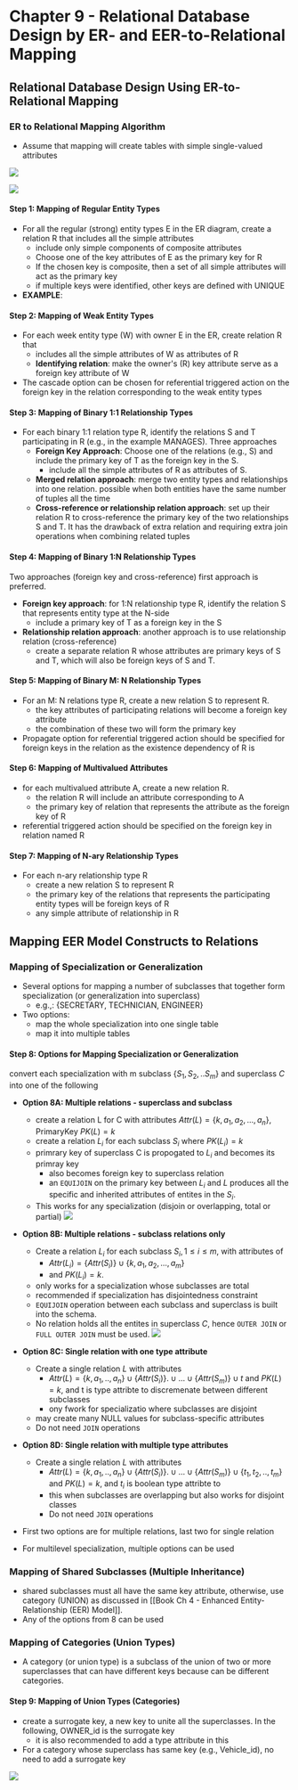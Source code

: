 # Chapter 9 - Relational Database Design by ER- and EER-to-Relational Mapping

## Relational Database Design Using ER-to-Relational Mapping

### ER to Relational Mapping Algorithm
- Assume that mapping will create tables with simple single-valued attributes

![](imgs/7.png)

![](imgs/23.png)

#### Step 1: Mapping of Regular Entity Types

- For all the regular (strong) entity types E in the ER diagram, create a relation R that includes all the simple attributes
	- include only simple components of composite attributes
	- Choose one of the key attributes of E as the primary key for R
	- If the chosen key is composite, then a set of all simple attributes will act as the primary key
	- if multiple keys were identified, other keys are defined with UNIQUE
- **EXAMPLE**: 

#### Step 2: Mapping of Weak Entity Types

- For each week entity type (W) with owner E in the ER, create relation R that 
	- includes all the simple attributes of W as attributes of R
	- **Identifying relation**: make the owner's (R) key attribute serve as a foreign key attribute of W 
- The cascade option can be chosen for referential triggered action on the foreign key in the relation corresponding to the weak entity types

#### Step 3: Mapping of Binary 1:1 Relationship Types

- For each binary 1:1 relation type R, identify the relations S and T participating in R (e.g., in the example MANAGES). Three approaches
	- **Foreign Key Approach**: Choose one of the relations (e.g., S) and include the primary key of T as the foreign key in the S.
		- include all the simple attributes of R as attributes of S. 
	- **Merged relation approach**: merge two entity types and relationships into one relation. possible when both entities have the same number of tuples all the time
	- **Cross-reference or relationship relation approach**: set up their relation R to cross-reference the primary key of the two relationships S and T. It has the drawback of extra relation and requiring extra join operations when combining related tuples
  
#### Step 4: Mapping of Binary 1:N Relationship Types

Two approaches (foreign key and cross-reference) first approach is preferred. 
- **Foreign key approach**: for 1:N relationship type R, identify the relation S that represents entity type at the N-side
	- include a primary key of T as a foreign key in the S
- **Relationship relation approach**: another approach is to use relationship relation (cross-reference)
	- create a separate relation R whose attributes are primary keys of S and T, which will also be foreign keys of S and T.
  
#### Step 5: Mapping of Binary M: N Relationship Types

- For an M: N relations type R, create a new relation S to represent R. 
	- the key attributes of participating relations will become a foreign key attribute
	- the combination of these two will form the primary key
- Propagate option for referential triggered action should be specified for foreign keys in the relation as the existence dependency of R is

#### Step 6: Mapping of Multivalued Attributes

- for each multivalued attribute A, create a new relation R. 
	- the relation R will include an attribute corresponding to A
	- the primary key of relation that represents the attribute as the foreign key of R
- referential triggered action should be specified on the foreign key in relation named R 

#### Step 7: Mapping of N-ary Relationship Types

- For each n-ary relationship type R
	- create a new relation S to represent R
	- the primary key of the relations that represents the participating entity types will be foreign keys of R
	- any simple attribute of relationship in R

## Mapping EER Model Constructs to Relations

### Mapping of Specialization or Generalization

- Several options for mapping a number of subclasses that together form specialization (or generalization into superclass)
	- e.g.,: {SECRETARY, TECHNICIAN, ENGINEER}
- Two options: 
	- map the whole specialization into one single table
	- map it into multiple tables

#### Step 8: Options for Mapping Specialization or Generalization

convert each specialization with m subclass $\{S_1, S_2, ..S_m\}$ and superclass $C$ into one of the following

- **Option 8A: Multiple relations - superclass and subclass**
	- create a relation L for C with attributes $Attr(L) = \{k, a_1, a_2,..., a_n\}$, PrimaryKey $PK(L) = k$
	- create a relation $L_i$ for each subclass $S_i$ where $PK(L_i)=k$
	- primrary key of superclass C is propogated to $L_i$ and becomes its primray key
		- also becomes foreign key to superclass relation
		- an `EQUIJOIN` on the primary key between $L_i$ and $L$ produces all the specific and inherited attributes of entites in the $S_i$. 
	- This works for any specialization (disjoin or overlapping, total or partial)
	![](imgs/30.png)
  
- **Option 8B: Multiple relations - subclass relations only**
	- Create a relation $L_i$ for each subclass $S_i, 1\leq i\leq m$, with attributes of 
		- $Attr(L_i) = \{Attr(S_i)\}\cup \{k, a_1, a_2, ...,a_m\}$ 
		- and $PK(L_i)=k$.
	- only works for a specialization whose subclasses are total 
	- recommended if specialization has disjointedness constraint 
	- `EQUIJOIN` operation between each subclass and superclass is built into the schema. 
	- No relation holds all the entites in superclass $C$, hence `OUTER JOIN` or `FULL OUTER JOIN` must be used. 
	![](imgs/31.png)
- **Option 8C: Single relation with one type attribute**
	- Create a single relation $L$ with attributes 
		- $Attr(L) = \{k,a_1,.., a_n\} \cup \{Attr(S_i)\}. \cup ... \cup \{Attr(S_m)\} \cup t$
		and $PK(L)=k$, and t is type attribte to discremenate between different subclasses
		- ony fwork for specializatio where subclasses are disjoint 
	- may create many NULL values for subclass-specific attributes
	- Do not need `JOIN` operations 
- **Option 8D: Single relation with multiple type attributes**
	- Create a single relation $L$ with attributes 
		- $Attr(L) = \{k,a_1,.., a_n\} \cup \{Attr(S_i)\}. \cup ... \cup \{Attr(S_m)\} \cup \{t_1, t_2,..,t_m\}$
		and $PK(L)=k$, and $t_i$ is boolean type attribte to 
		- this when subclasses are overlapping but also works for disjoint classes
		- Do not need `JOIN` operations
- First two options are for multiple relations, last two for single relation 
- For multilevel specialization, multiple options can be used

### Mapping of Shared Subclasses (Multiple Inheritance)

- shared subclasses must all have the same key attribute, otherwise, use category (UNION) as discussed in [[Book Ch 4 - Enhanced Entity-Relationship (EER) Model]]. 
- Any of the options from 8 can be used

### Mapping of Categories (Union Types)

- A category (or union type) is a subclass of the union of two or more superclasses that can have different keys because can be different categories. 

#### Step 9: Mapping of Union Types (Categories) 

- create a surrogate key, a new key to unite all the superclasses. In the following, OWNER_id is the surrogate key
	- it is also recommended to add a type attribute in this
- For a category whose superclass has same key (e.g., Vehicle_id), no need to add a surrogate key

![](imgs/32.png)